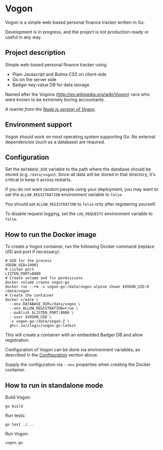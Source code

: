 # Vogon
Vogon is a simple web-based personal finance tracker written in Go.

Development is in progress, and the project is not production-ready or useful in any way.

## Project description

Simple web-based personal finance tracker using

* Plain Javascript and Bulma CSS on client-side
* Go on the server side
* Badger key-value DB for data storage

Named after the Vogons (http://en.wikipedia.org/wiki/Vogon) race who were known to be extremely boring accountants.

_A rewrite from the [Node.js version of Vogon](https://github.com/zlogic/vogon-nj)_.

## Environment support

Vogon should work on most operating system supporting Go.
No external dependencies (such as a database) are required.

## Configuration

Set the `DATABASE_DIR` variable to the path where the database should be stored (e.g. `/data/vogon`).
Since all data will be stored in that directory, it's critical to keep it across restarts.

If you do not want random people using your deployment, you may want to set the `ALLOW_REGISTRATION` environment variable to `false`.

You should set `ALLOW_REGISTRATION` to `false` only after registering yourself.

To disable request logging, set the `LOG_REQUESTS` environment variable to `false`.

## How to run the Docker image

To create a Vogon container, run the following Docker command (replace UID and port if necessary):
```
# UID for the process
VOGON_UID=10001
# Listen port
LISTEN_PORT=8080
# Create volume and fix permissions
docker volume create vogon-go
docker run --rm -v vogon-go:/data/vogon alpine chown $VOGON_UID:0 /data/vogon
# Create the container
docker create \
  --env DATABASE_DIR=/data/vogon \
  --env ALLOW_REGISTRATION=true \
  --publish $LISTEN_PORT:8080 \
  --user $VOGON_UID \
  -v vogon-go:/data/vogon:Z \
  ghcr.io/zlogic/vogon-go:latest
```

This will create a container with an embedded Badger DB and allow registration.

Configuration of Vogon can be done via environment variables, as described in the [Configuration](#configuration) section above.

Supply the configuration via `--env` properties when creating the Docker container.

## How to run in standalone mode

Build Vogon:

`go build`

Run tests:

`go test ./...`

Run Vogon:

`vogon-go`
